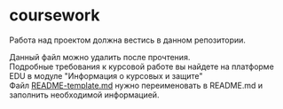 # coursework
Работа над проектом должна вестись в данном репозитории.

Данный файл можно удалить после прочтения.  
Подробные требования к курсовой работе вы найдете на платформе EDU в модуле "Информация о курсовых и защите"  
Файл [README-template.md](/README-template.md) нужно переименовать в README.md и заполнить необходимой информацией.
